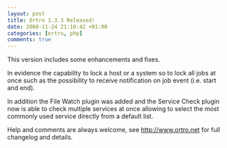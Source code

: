 ```yaml
--- 
layout: post
title: Ortro 1.3.3 Released!
date: 2008-11-24 21:10:42 +01:00
categories: [ortro, php]
comments: true
---
```

This version includes some enhancements and fixes.

In evidence the capability to lock a host or a system so to lock all jobs at once such as the possibility to receive notification on job event (i.e. start and end).

In addition the File Watch plugin was added and the Service Check plugin now is able to check multiple services at once allowing to select the most commonly used service directly from a default list.

Help and comments are always welcome, see http://www.ortro.net for full changelog and details.
